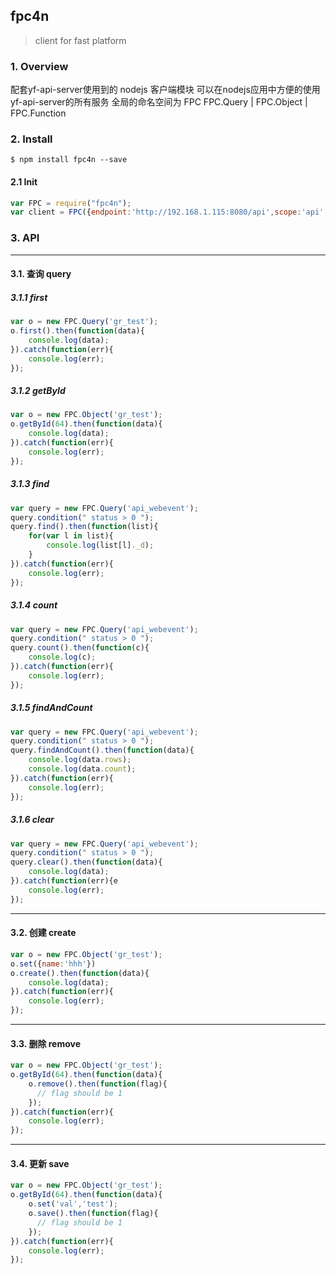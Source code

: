 ## fpc4n
> client for fast platform

### 1. Overview
配套yf-api-server使用到的 nodejs 客户端模块
可以在nodejs应用中方便的使用yf-api-server的所有服务
全局的命名空间为 FPC
FPC.Query | FPC.Object | FPC.Function

### 2. Install
`
$ npm install fpc4n --save
`

#### 2.1 Init
```javascript
var FPC = require("fpc4n");
var client = FPC({endpoint:'http://192.168.1.115:8080/api',scope:'api',appkey:'609388a15b3dfaca',masterKey:'1292b2d414d45c8f97d44354de24c40c',v:'0.0.2'});
```

### 3. API
---
#### 3.1. 查询 query

##### 3.1.1 first
```javascript
var o = new FPC.Query('gr_test');
o.first().then(function(data){
    console.log(data);
}).catch(function(err){
    console.log(err);
});
```

##### 3.1.2 getById
```javascript
var o = new FPC.Object('gr_test');
o.getById(64).then(function(data){
    console.log(data);
}).catch(function(err){
    console.log(err);
});
```

##### 3.1.3 find
```javascript
var query = new FPC.Query('api_webevent');
query.condition(" status > 0 ");
query.find().then(function(list){
    for(var l in list){
        console.log(list[l]._d);
    }
}).catch(function(err){
    console.log(err);
});
```

##### 3.1.4 count
```javascript
var query = new FPC.Query('api_webevent');
query.condition(" status > 0 ");
query.count().then(function(c){
    console.log(c);
}).catch(function(err){
    console.log(err);
});
```

##### 3.1.5 findAndCount
```javascript
var query = new FPC.Query('api_webevent');
query.condition(" status > 0 ");
query.findAndCount().then(function(data){
    console.log(data.rows);
    console.log(data.count);
}).catch(function(err){
    console.log(err);
});
```

##### 3.1.6 clear
```javascript
var query = new FPC.Query('api_webevent');
query.condition(" status > 0 ");
query.clear().then(function(data){
    console.log(data);
}).catch(function(err){e
    console.log(err);
});
```

---
#### 3.2. 创建 create
```javascript
var o = new FPC.Object('gr_test');
o.set({name:'hhh'})
o.create().then(function(data){
    console.log(data);
}).catch(function(err){
    console.log(err);
});
```

---
#### 3.3. 删除 remove
```javascript
var o = new FPC.Object('gr_test');
o.getById(64).then(function(data){
    o.remove().then(function(flag){
      // flag should be 1
    });
}).catch(function(err){
    console.log(err);
});
```

---
#### 3.4. 更新 save
```javascript
var o = new FPC.Object('gr_test');
o.getById(64).then(function(data){
    o.set('val','test');
    o.save().then(function(flag){
      // flag should be 1
    });
}).catch(function(err){
    console.log(err);
});
```
